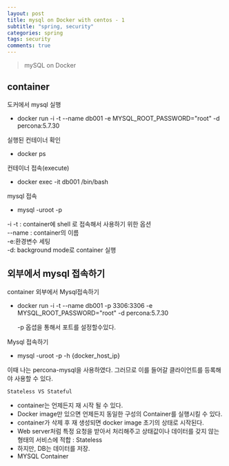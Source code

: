 ```yaml
---
layout: post
title: mysql on Docker with centos - 1
subtitle: "spring, security"
categories: spring
tags: security
comments: true
---
```

> mySQL on Docker 


## container
  
  도커에서 mysql 실행
  - docker run -i -t --name db001 -e MYSQL_ROOT_PASSWORD="root" -d percona:5.7.30
  
  실행된 컨테이너 확인
  - docker ps

  컨테이너 접속(execute)
  - docker exec -it db001 /bin/bash
  

  mysql 접속
  - mysql -uroot -p
  


  -i -t : container에 shell 로 접속해서 사용하기 위한 옵션   
  --name : container의 이름   
  -e:환경변수 세팅   
  -d: background mode로 container 실행

## 외부에서 mysql 접속하기

  container 외부에서 Mysql접속하기 
  - docker run -i -t --name db001 -p 3306:3306 -e MYSQL_ROOT_PASSWORD="root" -d percona:5.7.30
    
    -p 옵셥을 통해서 포트를 설정할수있다. 


  Mysql 접속하기
  - mysql -uroot -p -h {docker_host_ip}
  
  이때 나는 percona-mysql을 사용하였다. 그러므로 이를 들어갈 클라이언트를 등록해야 사용할 수 있다. 

 `Stateless VS Stateful`   
  - container는 언제든지 재 시작 될 수 있다.
  - Docker image만 있으면 언제든지 동일한 구성의 Container를 실행시킬 수 있다. 
  - container가 삭제 후 재 생성되면 docker image 초기의 상태로 시작된다.
  - Web server처럼 특정 요청을 받아서 처리해주고 상태값이나 데이터를 갖지 않는 형태의 서비스에 적합 : Stateless
  - 하지만, DB는 데이터를 저장.
  - MYSQL Container
